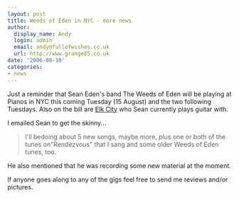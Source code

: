 ```yaml
---
layout: post
title: Weeds of Eden in NYC - more news
author:
  display_name: Andy
  login: admin
  email: andy@fullofwishes.co.uk
  url: http://www.grange85.co.uk
date: '2006-08-10'
categories:
- news
---
```

Just a reminder that Sean Eden's band The Weeds of Eden will be playing at
Pianos in NYC this coming Tuesday (15 August) and the two following Tuesdays.
Also on the bill are [Elk City](https://web.archive.org/web/20060810+/http://www.elkcity.net/) who Sean currently
plays guitar with.

I emailed Sean to get the skinny...  

> I'll bedoing about 5 new songs, maybe more, plus one or both of the tunes
on"Rendezvous" that I sang and some older Weeds of Eden tunes, too.

He also mentioned that he was recording some new material at the moment.

If anyone goes along to any of the gigs feel free to send me reviews and/or
pictures.


